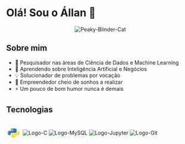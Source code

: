 # Olá! Sou o Állan 👋

<p align="center">
  <img class="center" src="https://user-images.githubusercontent.com/72108158/167319138-a070f814-c156-40c6-9f69-2aac6d20f154.gif" alt="Peaky-Blinder-Cat" style="height: 350px; width: 280px;"/>
</p>


## Sobre mim
- 🔭 Pesquisador nas áreas de Ciência de Dados e Machine Learning
- 📖 Aprendendo sobre Inteligência Artificial e Negócios
- 💡 Solucionador de problemas por vocação
- 💬 Empreendedor cheio de sonhos a realizar
- ⚡ Um pouco de bom humor nunca é demais

## Tecnologias
<div style="display: inline_block"><br>
  <img align="center" alt="Logo-Python" height="30" width="40" src="https://raw.githubusercontent.com/devicons/devicon/master/icons/python/python-original.svg">
  <img align="center" alt="Logo-C" height="30" width="40" src="https://cdn.jsdelivr.net/gh/devicons/devicon/icons/c/c-original.svg">
  <img align="center" alt="Logo-MySQL" height="30" width="40" src="https://cdn.jsdelivr.net/gh/devicons/devicon/icons/mysql/mysql-original-wordmark.svg">
  <img align="center" alt="Logo-Jupyter" height="30" width="40" src="https://cdn.jsdelivr.net/gh/devicons/devicon/icons/jupyter/jupyter-original-wordmark.svg">
  <img align="center" alt="Logo-Git" height="30" width="40" src="https://cdn.jsdelivr.net/gh/devicons/devicon/icons/git/git-original.svg">
</div>
